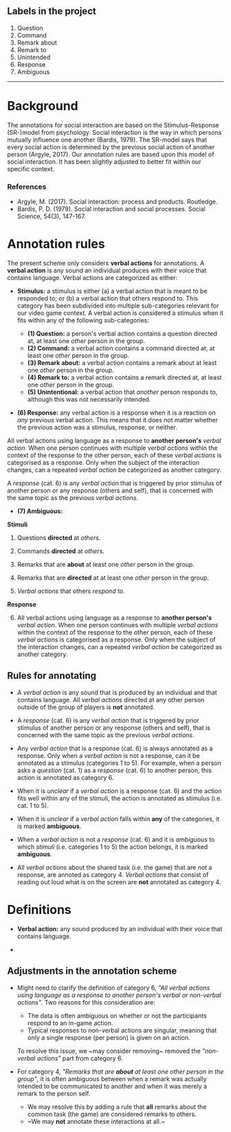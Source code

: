 ## Labels in the project
1. Question
2. Command
3. Remark about
4. Remark to
5. Unintended
6. Response
7. Ambiguous

---

# Background

The annotations for social interaction are based on the Stimulus-Response (SR-)model from psychology. Social interaction is the way in which persons mutually influence one another (Bardis, 1979). The SR-model says that every social action is determined by the previous social action of another person (Argyle, 2017). Our annotation rules are based upon this model of social interaction. It has been slightly adjusted to better fit within our specific context. 

### References

- Argyle, M. (2017). Social interaction: process and products. Routledge.
- Bardis, P. D. (1979). Social interaction and social processes. Social Science, 54(3), 147-167.

# Annotation rules

The present scheme only considers **verbal actions** for annotations. A **verbal action** is any sound an individual produces with their voice that contains language. Verbal actions are categorized as either:

- **Stimulus:** a stimulus is either (a) a verbal action that is meant to be responded to; or (b) a verbal action that others respond to. This category has been subdivided into multiple sub-categories relevant for our video game context. A verbal action is considered a stimulus when it fits within any of the following sub-categories:
  - **(1) Question:** a person's verbal action contains a question directed at, at least one _other_ person in the group.
  - **(2) Command:** a verbal action contains a command directed at, at least one _other_ person in the group.
  - **(3) Remark about:** a verbal action contains a remark about at least one _other_ person in the group.
  - **(4) Remark to:** a verbal action contains a remark directed at, at least one _other_ person in the group.
  - **(5) Unintentional:** a verbal action that _another_ person responds to, although this was not necessarily intended.

- **(6) Response:** any verbal action is a response when it is a reaction on _any_ previous verbal action. This means that it does not matter whether the previous action was a stimulus, response, or neither.  

All verbal actions using language as a response to **another person's** _verbal action_. When one person continues with multiple _verbal actions_ within the context of the response to the other person, each of these _verbal actions_ is categorised as a response. Only when the subject of the interaction changes, can a repeated _verbal action_ be categorized as another category.

A _response_ (cat. 6) is any _verbal action_ that is triggered by prior stimulus of another person or any response (others and self), that is concerned with the same topic as the previous _verbal actions_.


- **(7) Ambiguous:**

  


  
**Stimuli**

1) Questions **directed** at _others_.

2) Commands **directed** at _others_.

3) Remarks that are **about** at least one _other_ person in the group.

4) Remarks that are **directed** at at least one _other_ person in the group.

5) _Verbal actions_ that others _respond_ to.

**Response**

6) All verbal actions using language as a response to **another person's** _verbal action_. When one person continues with multiple _verbal actions_ within the context of the response to the other person, each of these _verbal actions_ is categorised as a response. Only when the subject of the interaction changes, can a repeated _verbal action_ be categorized as another category.


## Rules for annotating

- A _verbal action_ is any sound that is produced by an individual and that contains language. All _verbal actions_ directed at any other person outside of the group of players is **not** annotated.

- A _response_ (cat. 6) is any _verbal action_ that is triggered by prior stimulus of another person or any response (others and self), that is concerned with the same topic as the previous _verbal actions_.

- Any _verbal action_ that is a response (cat. 6) is always annotated as a response. Only when a _verbal action_ is not a response, can it be annotated as a stimulus (categories 1 to 5). For example, when a person asks a _question_ (cat. 1) as a _response_ (cat. 6) to another person, this action is annotated as category 6. 

- When it is _unclear_ if a _verbal action_ is a response (cat. 6) and the action fits well within any of the stimuli, the action is annotated as stimulus (i.e. cat. 1 to 5). 

- When it is _unclear_ if a _verbal action_ falls within **any** of the categories, it is marked **ambiguous**.

- When a _verbal action_ is not a _response_ (cat. 6) and it is _ambiguous_ to which _stimuli_ (i.e. categories 1 to 5) the action belongs, it is marked **ambiguous**.

- All _verbal actions_ about the shared task (i.e. the game) that are not a response, are annoted as category 4. _Verbal actions_ that consist of reading out loud what is on the screen are **not** annotated as category 4. 


# Definitions

- **Verbal action:** any sound produced by an individual with their voice that contains language.

- 

## Adjustments in the annotation scheme

- Might need to clarify the definition of category 6, _"All verbal actions using language as a response to another person's verbal or non-verbal actions"_. Two reasons for this consideration are:
   - The data is often ambiguous on whether or not the participants respond to an in-game action.
   - Typical responses to non-verbal actions are singular, meaning that only a single response (per person) is given on an action.
  
  To resolve this issue, we ~may consider removing~ removed the _"non-verbal actions"_ part from category 6.

- For category 4, _"Remarks that are **about** at least one other person in the group"_, it is often ambiguous between when a remark was actually intended to be communicated to another and when it was merely a remark to the person self.
   - We may resolve this by adding a rule that **all** remarks about the common task (the game) are considered remarks to others.
   - ~We may **not** annotate these interactions at all.~ 


